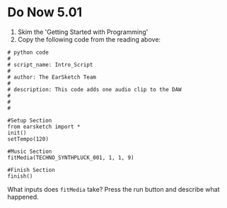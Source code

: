 # Do Now 5.01 

1. Skim the 'Getting Started with Programming'
2. Copy the following code from the reading above: 

```
# python code
#
# script_name: Intro_Script
#
# author: The EarSketch Team
#
# description: This code adds one audio clip to the DAW
#
#
#

#Setup Section
from earsketch import *
init()
setTempo(120)

#Music Section
fitMedia(TECHNO_SYNTHPLUCK_001, 1, 1, 9)

#Finish Section
finish()
```

What inputs does `fitMedia` take? Press the run button and describe what happened. 